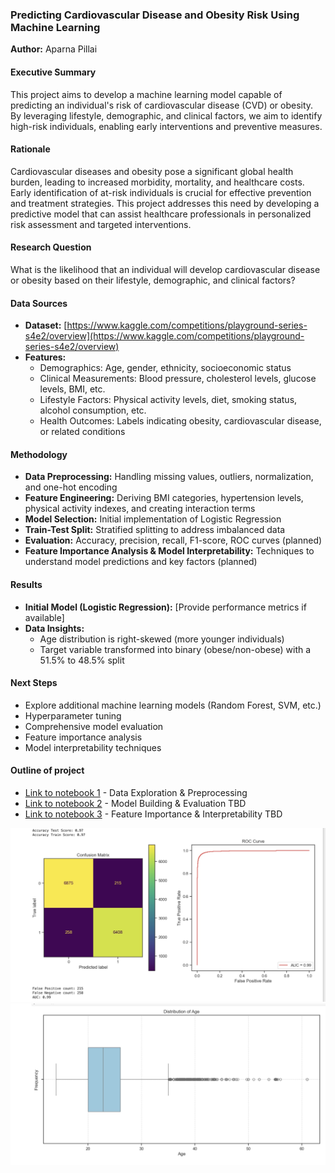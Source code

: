 ### Predicting Cardiovascular Disease and Obesity Risk Using Machine Learning

**Author:** Aparna Pillai

#### Executive Summary

This project aims to develop a machine learning model capable of predicting an individual's risk of cardiovascular disease (CVD) or obesity. By leveraging lifestyle, demographic, and clinical factors, we aim to identify high-risk individuals, enabling early interventions and preventive measures.

#### Rationale

Cardiovascular diseases and obesity pose a significant global health burden, leading to increased morbidity, mortality, and healthcare costs. Early identification of at-risk individuals is crucial for effective prevention and treatment strategies. This project addresses this need by developing a predictive model that can assist healthcare professionals in personalized risk assessment and targeted interventions.

#### Research Question

What is the likelihood that an individual will develop cardiovascular disease or obesity based on their lifestyle, demographic, and clinical factors?

#### Data Sources

* **Dataset:** [https://www.kaggle.com/competitions/playground-series-s4e2/overview](https://www.kaggle.com/competitions/playground-series-s4e2/overview)
* **Features:**
    * Demographics: Age, gender, ethnicity, socioeconomic status
    * Clinical Measurements: Blood pressure, cholesterol levels, glucose levels, BMI, etc.
    * Lifestyle Factors: Physical activity levels, diet, smoking status, alcohol consumption, etc.
    * Health Outcomes: Labels indicating obesity, cardiovascular disease, or related conditions

#### Methodology

* **Data Preprocessing:** Handling missing values, outliers, normalization, and one-hot encoding
* **Feature Engineering:** Deriving BMI categories, hypertension levels, physical activity indexes, and creating interaction terms
* **Model Selection:** Initial implementation of Logistic Regression
* **Train-Test Split:** Stratified splitting to address imbalanced data
* **Evaluation:** Accuracy, precision, recall, F1-score, ROC curves (planned)
* **Feature Importance Analysis & Model Interpretability:** Techniques to understand model predictions and key factors (planned)

#### Results

* **Initial Model (Logistic Regression):** [Provide performance metrics if available]
* **Data Insights:**
    * Age distribution is right-skewed (more younger individuals)
    * Target variable transformed into binary (obese/non-obese) with a 51.5% to 48.5% split

#### Next Steps

* Explore additional machine learning models (Random Forest, SVM, etc.)
* Hyperparameter tuning
* Comprehensive model evaluation
* Feature importance analysis
* Model interpretability techniques

#### Outline of project

* [Link to notebook 1](https://github.com/AparnaPillai46/Obesity_Risk_Analysis/blob/main/ObesityRiskAnalysis_Data%20Exploration.ipynb) - Data Exploration & Preprocessing
* [Link to notebook 2]() - Model Building & Evaluation TBD
* [Link to notebook 3]() - Feature Importance & Interpretability TBD

![Alt text](images/img1.jpeg)
![Alt text](images/img2.jpeg)

